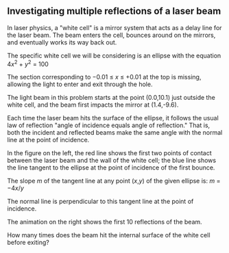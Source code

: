 ## Investigating multiple reflections of a laser beam

In laser physics, a &quot;white cell&quot; is a mirror system that acts as a delay line for the laser beam. The beam enters the cell, bounces around on the mirrors, and eventually works its way back out.

The specific white cell we will be considering is an ellipse with the equation 4<i>x</i><sup>2</sup> + <i>y</i><sup>2</sup> = 100

The section corresponding to &#x2212;0.01 &#x2264; <i>x</i> &#x2264; +0.01 at the top is missing, allowing the light to enter and exit through the hole.

The light beam in this problem starts at the point (0.0,10.1) just outside the white cell, and the beam first impacts the mirror at (1.4,-9.6).

Each time the laser beam hits the surface of the ellipse, it follows the usual law of reflection &quot;angle of incidence equals angle of reflection.&quot; That is, both the incident and reflected beams make the same angle with the normal line at the point of incidence.

In the figure on the left, the red line shows the first two points of contact between the laser beam and the wall of the white cell; the blue line shows the line tangent to the ellipse at the point of incidence of the first bounce.

The slope <i>m</i> of the tangent line at any point (<i>x</i>,<i>y</i>) of the given ellipse is: <i>m</i> = &#x2212;4<i>x</i>/<i>y</i>

The normal line is perpendicular to this tangent line at the point of incidence.

The animation on the right shows the first 10 reflections of the beam.

How many times does the beam hit the internal surface of the white cell before exiting?
